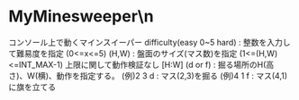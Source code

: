 # MyMinesweeper\n
コンソール上で動くマインスイーパー
difficulty(easy 0~5 hard) : 整数を入力して難易度を指定 (0<=x<=5)
(H,W) : 盤面のサイズ(マス数)を指定 (1<=(H,W)<=INT_MAX-1) 上限に関して動作検証なし
[H:W] (d or f) : 掘る場所のH(高さ)、W(横)、動作を指定する。
  (例)2 3 d : マス(2,3)を掘る
  (例)4 1 f : マス(4,1)に旗を立てる
